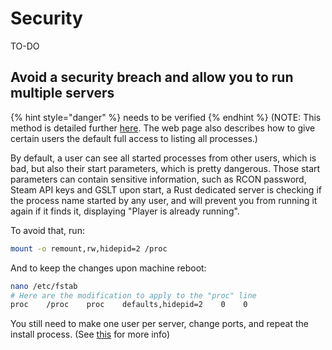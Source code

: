 # Security

TO-DO

## Avoid a security breach and allow you to run multiple servers
{% hint style="danger" %}
needs to be verified
{% endhint %}
(NOTE: This method is detailed further [here](https://linux-audit.com/linux-system-hardening-adding-hidepid-to-proc/). The web page also describes how to give certain users the default full access to listing all processes.)  

By default, a user can see all started processes from other users, which is bad, but also their start parameters, which is pretty dangerous. Those start parameters can contain sensitive information, such as RCON password, Steam API keys and GSLT upon start, a Rust dedicated server is checking if the process name started by any user, and will prevent you from running it again if it finds it, displaying "Player is already running".

To avoid that, run:

```bash
mount -o remount,rw,hidepid=2 /proc
```

And to keep the changes upon machine reboot:

```bash
nano /etc/fstab
# Here are the modification to apply to the "proc" line
proc    /proc    proc    defaults,hidepid=2    0    0
```

You still need to make one user per server, change ports, and repeat the install process. \(See [this](../features/multiple-game-servers.md) for more info\)

